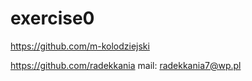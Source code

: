 # exercise0
https://github.com/m-kolodziejski


https://github.com/radekkania
mail: radekkania7@wp.pl